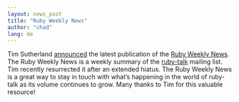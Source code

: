 ```yaml
---
layout: news_post
title: "Ruby Weekly News"
author: "chad"
lang: de
---
```


Tim Sutherland [announced][1] the latest publication of the [Ruby Weekly
News][2]. The Ruby Weekly News is a weekly summary of the [ruby-talk][3]
mailing list. Tim recently resurrected it after an extended hiatus. The
Ruby Weekly News is a great way to stay in touch with what’s happening
in the world of ruby-talk as its volume continues to grow. Many thanks
to Tim for this valuable resource!



[1]: http://ruby-talk.org/cgi-bin/scat.rb/ruby/ruby-talk/131807
[2]: http://rubygarden.org/ruby/ruby?RubyNews/2005-02-14
[3]: http://www.ruby-talk.org
